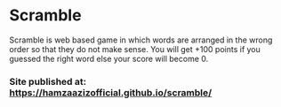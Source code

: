 # Scramble

Scramble is web based game in which words are arranged in the wrong order so that they do not make sense. You will get +100 points if you guessed the right word else your score will become 0.

### Site published at: https://hamzaazizofficial.github.io/scramble/
